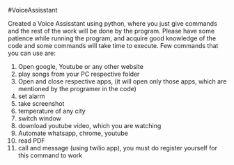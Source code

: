 #VoiceAssisstant

Created a Voice Assisstant using python, where you just give commands and the rest of the work will be done by the program.
Please have some patience while running the program, and acquire good knowledge of the code and some commands will take time to execute.
Few commands that you can use are:
1. Open google, Youtube or any other website
2. play songs from your PC respective folder
3. Open and close respective apps, (it will open only those apps, which are mentioned by the programer in the code)
4. set alarm
5. take screenshot
6. temperature of any city
7. switch window
8. download youtube video, which you are watching
9. Automate whatsapp, chrome, youtube
10. read PDF
11. call and message (using twilio app), you must do register yourself for this command to work 

